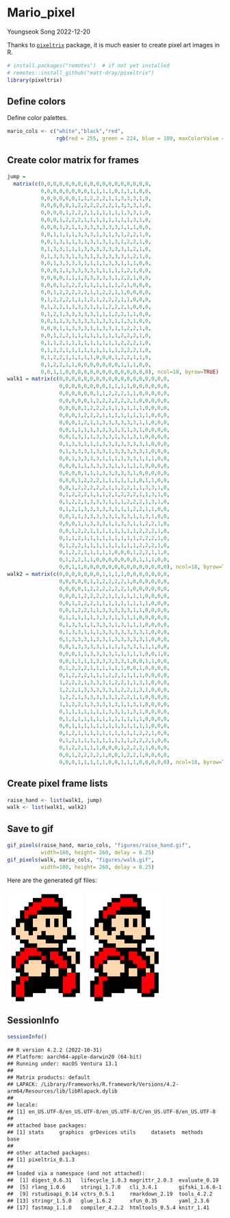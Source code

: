 Mario_pixel
================
Youngseok Song
2022-12-20

Thanks to [`pixeltrix`](https://github.com/matt-dray/pixeltrix) package,
it is much easier to create pixel art images in R.

``` r
# install.packages("remotes")  # if not yet installed
# remotes::install_github("matt-dray/pixeltrix")
library(pixeltrix)
```

## Define colors

Define color palettes.

``` r
mario_cols <- c("white","black","red",
                rgb(red = 255, green = 224, blue = 189, maxColorValue = 255))
```

## Create color matrix for frames

``` r
jump =
  matrix(c(0,0,0,0,0,0,0,0,0,0,0,0,0,0,0,0,0,0,
           0,0,0,0,0,0,0,0,1,1,1,1,0,1,1,1,0,0,
           0,0,0,0,0,0,1,1,2,2,2,1,1,3,3,3,1,0,
           0,0,0,0,0,1,2,2,2,2,2,2,1,3,3,3,1,0,
           0,0,0,0,1,2,2,2,1,1,1,1,1,1,3,3,1,0,
           0,0,0,1,2,2,2,1,1,1,1,1,1,1,1,3,1,0,
           0,0,0,1,2,1,1,3,3,3,3,3,3,1,1,1,0,0,
           0,0,1,1,1,1,3,3,3,1,3,1,3,1,2,2,1,0,
           0,0,1,3,1,1,3,3,3,1,3,1,3,1,2,2,1,0,
           0,1,3,3,1,1,1,3,3,3,3,3,3,3,1,2,1,0,
           0,1,3,3,3,1,3,3,1,3,3,3,3,3,1,2,1,0,
           0,0,1,3,3,3,3,1,1,1,1,3,3,1,1,1,0,0,
           0,0,0,1,1,3,3,3,3,1,1,1,1,1,2,1,0,0,
           0,0,0,0,1,1,1,3,3,3,3,3,1,2,2,1,0,0,
           0,0,0,1,2,2,2,1,1,1,1,1,1,2,1,0,0,0,
           0,0,1,2,2,2,2,2,1,1,2,2,1,1,0,0,0,0,
           0,1,2,2,2,1,1,1,2,1,2,2,2,1,1,0,0,0,
           0,1,2,2,1,3,3,3,1,1,1,2,2,2,1,0,0,0,
           0,1,2,1,3,3,3,3,3,1,1,1,2,2,1,1,0,0,
           0,0,1,1,3,3,3,3,3,1,3,3,1,1,3,1,0,0,
           0,0,0,1,1,3,3,3,1,1,3,3,1,1,2,2,1,0,
           0,0,1,2,2,1,1,1,1,1,1,1,1,2,2,2,1,0,
           0,1,1,2,1,1,1,1,1,1,1,1,1,2,2,2,1,0,
           0,1,2,2,1,1,1,1,1,1,1,1,1,2,2,2,1,0,
           0,1,2,2,1,1,1,1,1,0,0,0,1,2,2,1,1,0,
           0,1,2,2,1,1,0,0,0,0,0,0,0,1,1,1,0,0,
           0,0,1,1,0,0,0,0,0,0,0,0,0,0,0,0,0,0), ncol=18, byrow=TRUE)
walk1 = matrix(c(0,0,0,0,0,0,0,0,0,0,0,0,0,0,0,0,0,0,
                 0,0,0,0,0,0,0,0,1,1,1,1,0,0,0,0,0,0,
                 0,0,0,0,0,0,1,1,2,2,2,1,1,0,0,0,0,0,
                 0,0,0,0,0,1,2,2,2,2,2,2,1,0,0,0,0,0,
                 0,0,0,0,1,2,2,2,1,1,1,1,1,1,0,0,0,0,
                 0,0,0,1,2,2,2,1,1,1,1,1,1,1,1,0,0,0,
                 0,0,0,1,2,1,1,3,3,3,3,3,3,1,1,0,0,0,
                 0,0,1,1,1,1,3,3,3,1,3,1,3,1,0,0,0,0,
                 0,0,1,3,1,1,3,3,3,1,3,1,3,1,0,0,0,0,
                 0,1,3,3,1,1,1,3,3,3,3,3,3,3,1,0,0,0,
                 0,1,3,3,3,1,3,3,1,3,3,3,3,3,1,0,0,0,
                 0,0,1,3,3,3,3,1,1,1,1,3,3,1,1,1,0,0,
                 0,0,0,1,1,3,3,3,3,1,1,1,1,1,0,0,0,0,
                 0,0,0,0,1,1,1,3,3,3,3,3,1,0,0,0,0,0,
                 0,0,0,1,2,2,2,1,1,1,1,1,1,0,1,1,0,0,
                 0,0,1,2,2,2,2,2,1,1,2,2,1,1,3,3,1,0,
                 0,1,2,2,2,1,1,1,2,1,2,2,2,1,1,3,1,0,
                 0,1,2,2,1,3,3,3,1,1,1,2,2,2,1,3,1,0,
                 0,1,2,1,3,3,3,3,3,1,1,1,2,2,1,1,0,0,
                 0,0,1,1,3,3,3,3,3,1,3,3,1,1,3,1,0,0,
                 0,0,0,1,1,3,3,3,1,1,3,3,1,1,2,2,1,0,
                 0,0,1,2,2,1,1,1,1,1,1,1,1,2,2,2,1,0,
                 0,1,1,2,1,1,1,1,1,1,1,1,1,2,2,2,1,0,
                 0,1,2,2,1,1,1,1,1,1,1,1,1,2,2,2,1,0,
                 0,1,2,2,1,1,1,1,1,0,0,0,1,2,2,1,1,0,
                 0,1,2,2,1,1,0,0,0,0,0,0,0,1,1,1,0,0,
                 0,0,1,1,0,0,0,0,0,0,0,0,0,0,0,0,0,0), ncol=18, byrow=TRUE)
walk2 = matrix(c(0,0,0,0,0,0,0,1,1,1,1,0,0,0,0,0,0,0,
                 0,0,0,0,0,1,1,2,2,2,2,1,0,0,0,0,0,0,
                 0,0,0,0,1,2,2,2,2,2,2,1,0,0,0,0,0,0,
                 0,0,0,1,2,2,2,2,1,1,1,1,1,1,0,0,0,0,
                 0,0,1,2,2,2,1,1,1,1,1,1,1,1,1,0,0,0,
                 0,0,1,2,2,1,1,3,3,3,3,3,1,1,0,0,0,0,
                 0,1,1,1,1,1,3,3,3,1,3,1,1,0,0,0,0,0,
                 0,1,3,3,1,1,3,3,3,1,3,1,1,1,0,0,0,0,
                 0,1,3,3,1,1,1,3,3,3,3,3,3,3,1,0,0,0,
                 0,1,3,3,3,1,3,3,1,3,3,3,3,3,1,0,0,0,
                 0,0,1,3,3,3,3,1,1,1,1,3,3,1,1,1,0,0,  
                 0,0,0,1,1,3,3,3,3,1,1,1,1,1,0,0,1,0,
                 0,0,1,1,1,1,3,3,3,3,3,1,0,0,1,1,0,0,
                 0,1,2,2,2,1,1,1,1,1,1,0,0,1,0,0,0,0,
                 0,1,2,2,2,1,1,1,2,2,1,1,1,1,0,0,0,0,
                 1,2,2,2,1,3,3,3,1,2,2,1,1,3,1,0,0,0,
                 1,2,2,1,3,3,3,3,3,1,2,2,1,3,1,0,0,0,
                 1,2,2,1,3,3,3,3,3,1,2,2,1,1,0,0,0,0,
                 1,1,2,2,1,3,3,3,1,3,1,1,3,1,0,0,0,0,
                 0,1,1,1,1,1,1,1,3,3,1,1,3,1,0,0,0,0,
                 0,1,1,1,1,1,1,1,1,1,1,1,1,1,0,0,0,0,
                 0,0,1,1,1,1,1,1,1,1,1,1,1,1,1,0,0,0,
                 0,1,2,1,1,1,1,1,1,1,1,1,1,2,2,1,0,0,
                 0,1,2,1,1,1,1,1,1,1,1,1,2,2,2,1,0,0,
                 0,1,2,2,1,1,1,0,0,0,1,2,2,2,1,0,0,0,
                 0,0,1,2,2,2,2,1,0,0,1,2,2,1,0,0,0,0,
                 0,0,0,1,1,1,1,1,0,0,1,1,1,0,0,0,0,0), ncol=18, byrow=TRUE)
```

## Create pixel frame lists

``` r
raise_hand <- list(walk1, jump)
walk <- list(walk1, walk2)
```

## Save to gif

``` r
gif_pixels(raise_hand, mario_cols, "figures/raise_hand.gif", 
           width=180, height= 260, delay = 0.25)
gif_pixels(walk, mario_cols, "figures/walk.gif", 
           width=180, height= 260, delay = 0.25)
```

Here are the generated gif files:

![](figures/raise_hand.gif) ![](figures/walk.gif)

## SessionInfo

``` r
sessionInfo()
```

    ## R version 4.2.2 (2022-10-31)
    ## Platform: aarch64-apple-darwin20 (64-bit)
    ## Running under: macOS Ventura 13.1
    ## 
    ## Matrix products: default
    ## LAPACK: /Library/Frameworks/R.framework/Versions/4.2-arm64/Resources/lib/libRlapack.dylib
    ## 
    ## locale:
    ## [1] en_US.UTF-8/en_US.UTF-8/en_US.UTF-8/C/en_US.UTF-8/en_US.UTF-8
    ## 
    ## attached base packages:
    ## [1] stats     graphics  grDevices utils     datasets  methods   base     
    ## 
    ## other attached packages:
    ## [1] pixeltrix_0.1.3
    ## 
    ## loaded via a namespace (and not attached):
    ##  [1] digest_0.6.31   lifecycle_1.0.3 magrittr_2.0.3  evaluate_0.19  
    ##  [5] rlang_1.0.6     stringi_1.7.8   cli_3.4.1       gifski_1.6.6-1 
    ##  [9] rstudioapi_0.14 vctrs_0.5.1     rmarkdown_2.19  tools_4.2.2    
    ## [13] stringr_1.5.0   glue_1.6.2      xfun_0.35       yaml_2.3.6     
    ## [17] fastmap_1.1.0   compiler_4.2.2  htmltools_0.5.4 knitr_1.41
